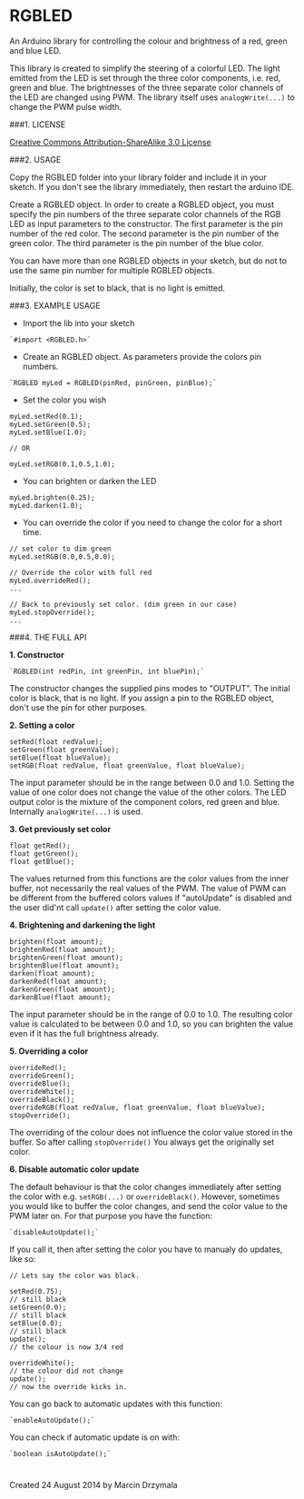 # RGBLED


An Arduino library for controlling the colour and brightness of a red, green and blue LED.

This library is created to simplify the steering of a colorful LED. The light emitted from the LED is set through the three color components, i.e. red, green and blue. The brightnesses of the three separate color channels of the LED are changed using PWM. The library itself uses `analogWrite(...)` to change the PWM pulse width. 

###1. LICENSE

[Creative Commons Attribution-ShareAlike 3.0 License](http://creativecommons.org/licenses/by-sa/3.0/)

###2. USAGE

Copy the RGBLED folder into your library folder and include it in your sketch. If you don't see the library immediately, then restart the arduino IDE.

Create a RGBLED object. In order to create a RGBLED object, you must specify the pin numbers of the three separate color channels of the RGB LED as input parameters to the constructor. The first parameter is the pin number of the red color. The second parameter is the pin number of the green color. The third parameter is the pin number of the blue color.

You can have more than one RGBLED objects in your sketch, but do not to use the same pin number for multiple RGBLED objects.

Initially, the color is set to black, that is no light is emitted.

###3. EXAMPLE USAGE

* Import the lib into your sketch
```Arduino
`#import <RGBLED.h>`
```
* Create an RGBLED object. As parameters provide the colors pin numbers.
```Arduino
`RGBLED myLed = RGBLED(pinRed, pinGreen, pinBlue);`
```
* Set the color you wish

```Arduino
myLed.setRed(0.1);
myLed.setGreen(0.5);
myLed.setBlue(1.0);

// OR

myLed.setRGB(0.1,0.5,1.0);
```

* You can brighten or darken the LED
```Arduino
myLed.brighten(0.25);
myLed.darken(1.0);
```

* You can override the color if you need to change the color for a short time.
```Arduino
// set color to dim green
myLed.setRGB(0.0,0.5,0.0);

// Override the color with full red
myLed.overrideRed();
...

// Back to previously set color. (dim green in our case)
myLed.stopOverride();
...
```

###4. THE FULL API

**1. Constructor**
```Arduino
`RGBLED(int redPin, int greenPin, int bluePin);`
```
The constructor changes the supplied pins modes to "OUTPUT". The initial color is black, that is no light. If you assign a pin to the RGBLED object, don't use the pin for other purposes.

**2. Setting a color**
```Arduino
setRed(float redValue);
setGreen(float greenValue);
setBlue(float blueValue);
setRGB(float redValue, float greenValue, float blueValue);
```
The input parameter should be in the range between 0.0 and 1.0. Setting the value of one color does not change the value of the other colors. The LED output color is the mixture of the component colors, red green and blue. Internally `analogWrite(...)` is used.

**3. Get previously set color**
```Arduino
float getRed();
float getGreen();
float getBlue();
```
The values returned from this functions are the color values from the inner buffer, not necessarily the real values of the PWM. The value of PWM can be different from the buffered colors values if "autoUpdate" is disabled and the user did'nt call `update()` after setting the color value.

**4. Brightening and darkening the light**
```Arduino
brighten(float amount);
brightenRed(float amount);
brightenGreen(float amount);
brightenBlue(float amount);
darken(float amount);
darkenRed(float amount);
darkenGreen(float amount);
darkenBlue(flaot amount);
```
The input parameter should be in the range of 0.0 to 1.0. The resulting color value is calculated to be between 0.0 and 1.0, so you can brighten the value even if it has the full brightness already.

**5. Overriding a color**
```Arduino
overrideRed();
overrideGreen();
overrideBlue();
overrideWhite();
overrideBlack();
overrideRGB(float redValue, float greenValue, float blueValue);
stopOverride();
```
The overriding of the colour does not influence the color value stored in the buffer. So after calling `stopOverride()` You always get the originally set color.

**6. Disable automatic color update**

The default behaviour is that the color changes immediately after setting the color with e.g. `setRGB(...)` or `overrideBlack()`. However, sometimes you would like to buffer the color changes, and send the color value to the PWM later on. For that purpose you have the function:
```Arduino
`disableAutoUpdate();`
```
If you call it, then after setting the color you have to manualy do updates, like so:
```Arduino
// Lets say the color was black.

setRed(0.75);
// still black
setGreen(0.0);
// still black
setBlue(0.0);
// still black
update();
// the colour is now 3/4 red

overrideWhite();
// the colour did not change
update();
// now the override kicks in.
```
You can go back to automatic updates with this function:
```Arduino
`enableAutoUpdate();`
```
You can check if automatic update is on with:
```Arduino
`boolean isAutoUpdate();`
```
#

Created 24 August 2014 by Marcin Drzymala
